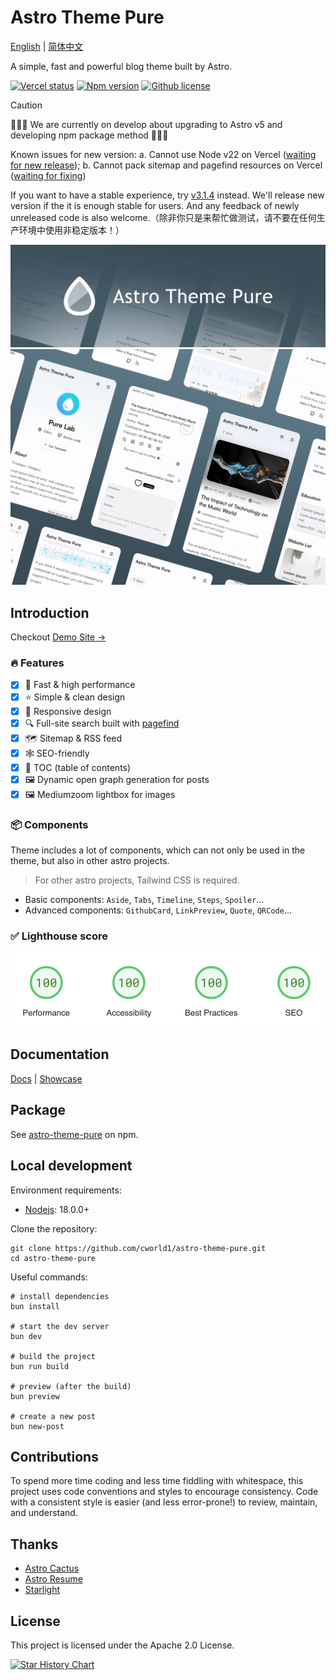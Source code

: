 # Astro Theme Pure

[English](./README.md) | [简体中文](./README-zh-CN.md)

A simple, fast and powerful blog theme built by Astro.

[![Vercel status](https://img.shields.io/website?down_message=offline&label=vercel&logo=vercel&up_message=online&url=https%3A%2F%2Fastro-pure.js.org)](#)
[![Npm version](https://badge.fury.io/js/astro-pure.svg)](https://www.npmjs.com/package/astro-pure)
[![Github license](https://img.shields.io/github/license/cworld1/astro-theme-pure)](https://github.com/cworld1/astro-theme-pure/blob/main/LICENSE)

> [!CAUTION]
> 🚧🚧🚧 We are currently on develop about upgrading to Astro v5 and developing npm package method 🚧🚧🚧
>
> Known issues for new version: a. Cannot use Node v22 on Vercel ([waiting for new release](https://github.com/withastro/adapters/issues/471)); b. Cannot pack sitemap and pagefind resources on Vercel ([waiting for fixing](https://github.com/withastro/astro/issues/12663))
>
> If you want to have a stable experience, try [v3.1.4](https://github.com/cworld1/astro-theme-pure/tree/v3.1.4) instead. We'll release new version if the it is enough stable for users. And any feedback of newly unreleased code is also welcome.（除非你只是来帮忙做测试，请不要在任何生产环境中使用非稳定版本！）

![image](./.github/assets/header.webp)
![image](./.github/assets/body.webp)

## Introduction

Checkout [Demo Site →](https://astro-pure.js.org/)

### :fire: Features

- [x] :rocket: Fast & high performance
- [x] :star: Simple & clean design
- [x] :iphone: Responsive design
- [x] :mag: Full-site search built with [pagefind](https://pagefind.app/)
- [x] :world_map: Sitemap & RSS feed
- [x] :spider_web: SEO-friendly
- [x] :book: TOC (table of contents)
- [x] :framed_picture: Dynamic open graph generation for posts
- [x] :framed_picture: Mediumzoom lightbox for images

### :package: Components

Theme includes a lot of components, which can not only be used in the theme, but also in other astro projects.

> For other astro projects, Tailwind CSS is required.

- Basic components: `Aside`, `Tabs`, `Timeline`, `Steps`, `Spoiler`...
- Advanced components: `GithubCard`, `LinkPreview`, `Quote`, `QRCode`...

### :white_check_mark: Lighthouse score

[![lighthouse-score](./.github/assets/lighthouse-score.png)](https://pagespeed.web.dev/analysis/https-cworld-top/o229zrt5o4?form_factor=mobile&hl=en)

## Documentation

[Docs](https://astro-pure.js.org/docs/list) | [Showcase](https://github.com/cworld1/astro-theme-pure/issues/10)

## Package

See [astro-theme-pure](https://www.npmjs.com/package/astro-pure) on npm.

## Local development

Environment requirements:

- [Nodejs](https://nodejs.org/): 18.0.0+

Clone the repository:

```shell
git clone https://github.com/cworld1/astro-theme-pure.git
cd astro-theme-pure
```

Useful commands:

```shell
# install dependencies
bun install

# start the dev server
bun dev

# build the project
bun run build

# preview (after the build)
bun preview

# create a new post
bun new-post
```

## Contributions

To spend more time coding and less time fiddling with whitespace, this project uses code conventions and styles to encourage consistency. Code with a consistent style is easier (and less error-prone!) to review, maintain, and understand.

## Thanks

- [Astro Cactus](https://github.com/chrismwilliams/astro-theme-cactus)
- [Astro Resume](https://github.com/srleom/astro-theme-resume)
- [Starlight](https://github.com/withastro/starlight)

## License

This project is licensed under the Apache 2.0 License.

[![Star History Chart](https://api.star-history.com/svg?repos=cworld1/astro-theme-pure&type=Date)](https://star-history.com/#cworld1/astro-theme-pure&Date)
